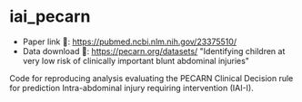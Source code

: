 # iai_pecarn

- Paper link 📄: https://pubmed.ncbi.nlm.nih.gov/23375510/
- Data download 🔗: https://pecarn.org/datasets/ "Identifying children at very low risk of clinically important blunt abdominal injuries"

Code for reproducing analysis evaluating the PECARN Clinical Decision rule for prediction Intra-abdominal injury requiring intervention (IAI-I).
